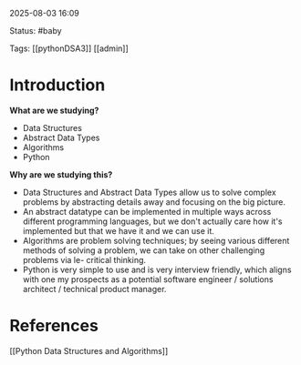 2025-08-03 16:09

Status: #baby 

Tags: [[pythonDSA3]] [[admin]]


# Introduction

**What are we studying?**
- Data Structures
- Abstract Data Types
- Algorithms
- Python

**Why are we studying this?**
- Data Structures and Abstract Data Types allow us to solve complex problems by abstracting details away and focusing on the big picture.
- An abstract datatype can be implemented in multiple ways across different programming languages, but we don't actually care how it's implemented but that we have it and we can use it.
- Algorithms are problem solving techniques; by seeing various different methods of solving a problem, we can take on other challenging problems via le- critical thinking.
- Python is very simple to use and is very interview friendly, which aligns with one my prospects as a potential software engineer / solutions architect / technical product manager.



# References
[[Python Data Structures and Algorithms]]
